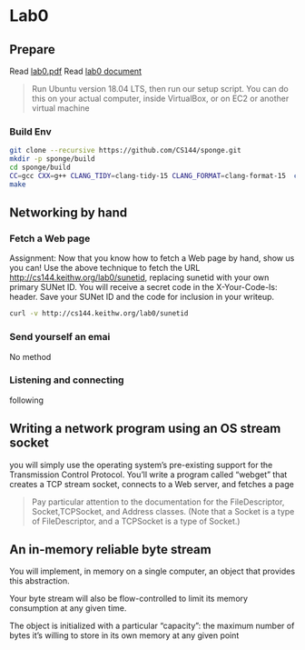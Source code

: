 # Lab0

## Prepare

Read [lab0.pdf](https://cs144.github.io/assignments/lab0.pdf)
Read [lab0 document](https://cs144.github.io/doc/lab0/index.html)

> Run Ubuntu version 18.04 LTS, then run our setup script. You can do this on your actual computer, inside VirtualBox, or on EC2 or another virtual machine

### Build Env

```bash
git clone --recursive https://github.com/CS144/sponge.git
mkdir -p sponge/build
cd sponge/build
CC=gcc CXX=g++ CLANG_TIDY=clang-tidy-15 CLANG_FORMAT=clang-format-15  cmake .. -DCMAKE_BUILD_TYPE=Debug
make
```

## Networking by hand

### Fetch a Web page

Assignment: Now that you know how to fetch a Web page by hand, show us you
can! Use the above technique to fetch the URL <http://cs144.keithw.org/lab0/sunetid>,
replacing sunetid with your own primary SUNet ID. You will receive a secret code in
the X-Your-Code-Is: header. Save your SUNet ID and the code for inclusion in your
writeup.

```bash
curl -v http://cs144.keithw.org/lab0/sunetid
```

### Send yourself an emai

No method

### Listening and connecting

following

## Writing a network program using an OS stream socket

you will simply use the operating system’s pre-existing support for the Transmission Control Protocol. You’ll write a program called “webget” that creates a TCP stream socket, connects to a Web server, and fetches a page

> Pay particular attention to the documentation for the FileDescriptor, Socket,TCPSocket, and Address classes. (Note that a Socket is a type of FileDescriptor, and a TCPSocket is a type of Socket.)

## An in-memory reliable byte stream

You will implement, in memory on a single computer, an object that provides this abstraction.

Your byte stream will also be flow-controlled to limit its memory consumption at any given time.

The object is initialized with a particular “capacity”: the maximum number of bytes it’s willing to store in its own memory at any given point

